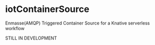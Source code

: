 # iotContainerSource
Enmasse(AMQP) Triggered Container Source for a Knative serverless workflow 

STILL IN DEVELOPMENT 
